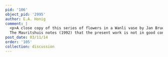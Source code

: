 ```yaml
---
pid: '106'
object_pid: '2995'
author: E.A. Honig
comment: |
  <p>A close copy of this series of flowers in a Wanli vase by Jan Brueghel the Younger (Copper, 48 x 35 cm), is in Madrid, Museo del Prado, #1421 (the Prado attributes it to Jan van Kessel the Elder).<br />
  The Mauritshuis notes (1992) that the present work is not in good condition. The version formerly w/ Richard Green is in very good condition.</p>
post_date: 03/11/14
order: '105'
collection: discussion
---
```

